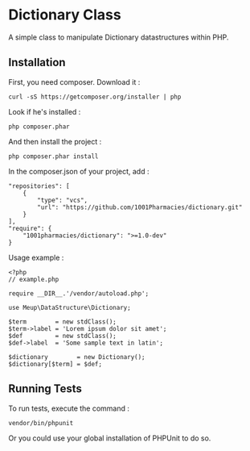 Dictionary Class
================

A simple class to manipulate Dictionary datastructures within PHP.

Installation
------------

First, you need composer. Download it :

    curl -sS https://getcomposer.org/installer | php

Look if he's installed :

    php composer.phar

And then install the project :

    php composer.phar install

In the composer.json of your project, add :

    "repositories": [
        {
            "type": "vcs",
            "url": "https://github.com/1001Pharmacies/dictionary.git"
        }
    ],
    "require": {
        "1001pharmacies/dictionary": ">=1.0-dev"
    }

Usage example : 

    <?php 
    // example.php

    require __DIR__.'/vendor/autoload.php';

    use Meup\DataStructure\Dictionary;

    $term        = new stdClass();
    $term->label = 'Lorem ipsum dolor sit amet';
    $def         = new stdClass();
    $def->label  = 'Some sample text in latin';
    
    $dictionary        = new Dictionary();
    $dictionary[$term] = $def;

Running Tests
-------------

To run tests, execute the command :

    vendor/bin/phpunit

Or you could use your global installation of PHPUnit to do so.